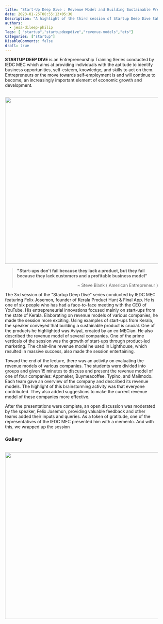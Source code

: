 ```yaml
---
title: "Start-Up Deep Dive : Revenue Model and Building Sustainable Products from Kerala"
date: 2023-01-25T00:55:13+05:30
Description: "A highlight of the third session of Startup Deep Dive taken by Felix Josemon on the topic “Revenue Model”."
authors:
  - jesa-dileep-philip
Tags: [ "startup","startupdeepdive","revenue-models","ets"]
Categories: ["startup"]
DisableComments: false
draft: true
---
```

**STARTUP DEEP DIVE** is an Entrepreneurship Training Series conducted by IEDC MEC which aims at providing individuals with the aptitude to identify business opportunities, self-esteem, knowledge, and skills to act on them. Entrepreneurs or the move towards self-employment is and will continue to become, an increasingly important element of economic growth and development.

<br>
<img src="/images/session3-startupdeepdive/img1.png" width="550" height="auto">
<br>

>**"Start-ups don't fail because they lack a product, but they fail because they lack customers and a profitable business model"** <br>
> <p style="text-align: right"> ~ Steve Blank ( American Entrepreneur ) </p>

The 3rd session of the "Startup Deep Dive" series conducted by IEDC MEC featuring Felix Josemon, founder of Kerala Product Hunt & Final App. He is one of six people who has had a face-to-face meeting with the CEO of YouTube. His entrepreneurial innovations focused mainly on start-ups from the state of Kerala.
Elaborating on revenue models of various companies, he made the session more exciting. Using examples of start-ups from Kerala, the speaker conveyed that building a sustainable product is crucial. One of the products he highlighted was Aviyal, created by an ex-MECian. He also described the revenue model of several companies. One of the prime verticals of the session was the growth of start-ups through product-led marketing. The chain-line revenue model he used in Lighthouse, which resulted in massive success, also made the session entertaining.

Toward the end of the lecture, there was an activity on evaluating the revenue models of various companies. The students were divided into groups and given 15 minutes to discuss and present the revenue model of one of four companies: Appmaker, Buymeacoffee, Typino, and Mailmodo. Each team gave an overview of the company and described its revenue models. The highlight of this brainstorming activity was that everyone contributed. They also added suggestions to make the current revenue model of these companies more effective.

After the presentations were complete, an open discussion was moderated by the speaker, Felix Josemon, providing valuable feedback and other teams added their inputs and queries. As a token of gratitude, one of the representatives of the IEDC MEC presented him with a memento. And with this, we wrapped up the session

### Gallery

<br>
<img src="/images/session3-startupdeepdive/img2.png" width="550" height="auto">
<br>
